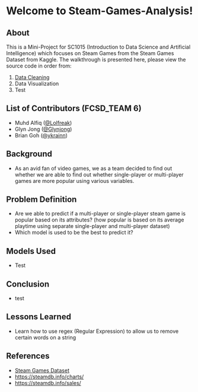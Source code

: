 # Welcome to Steam-Games-Analysis!
## About
This is a Mini-Project for SC1015 (Introduction to Data Science and Artificial Intelligence) which focuses on Steam Games from the Steam Games Dataset from Kaggle. The walkthrough is presented here, please view the source code in order from:
1. [Data Cleaning](https://github.com/Lolfreak/Steam-Games-Analysis/blob/main/data-cleaning.ipynb)
2. Data Visualization
3. Test
## List of Contributors (FCSD_TEAM 6)
- Muhd Alfiq ([@Lolfreak](https://github.com/Lolfreak))
- Glyn Jong ([@Glynjong](https://github.com/Glynjong))
- Brian Goh ([@ykrainn](https://github.com/ykrainn))
## Background
- As an avid fan of video games, we as a team decided to find out whether we are able to find out whether single-player or multi-player games are more popular using various variables.
## Problem Definition
- Are we able to predict if a multi-player or single-player steam game is popular based on its attributes? (how popular is based on its average playtime using separate single-player and multi-player dataset)
- Which model is used to be the best to predict it?
## Models Used
- Test
## Conclusion
- test
## Lessons Learned
- Learn how to use regex (Regular Expression) to allow us to remove certain words on a string
## References
- [Steam Games Dataset](https://www.kaggle.com/datasets/nikdavis/steam-store-games?resource=download)
- https://steamdb.info/charts/
- https://steamdb.info/sales/
